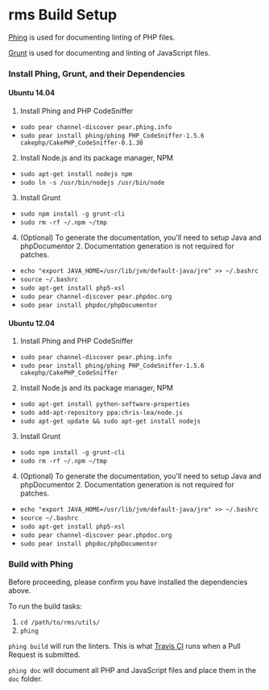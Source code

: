 rms Build Setup
===============

[Phing](http://www.phing.info/) is used for documenting linting of PHP files.

[Grunt](http://gruntjs.com/) is used for documenting and linting of JavaScript files.

### Install Phing, Grunt, and their Dependencies

#### Ubuntu 14.04

 1. Install Phing and PHP CodeSniffer
   * `sudo pear channel-discover pear.phing.info`
   * `sudo pear install phing/phing PHP_CodeSniffer-1.5.6 cakephp/CakePHP_CodeSniffer-0.1.30`
 2. Install Node.js and its package manager, NPM
   * `sudo apt-get install nodejs npm`
   * `sudo ln -s /usr/bin/nodejs /usr/bin/node`
 3. Install Grunt
   * `sudo npm install -g grunt-cli`
   * `sudo rm -rf ~/.npm ~/tmp`
 4. (Optional) To generate the documentation, you'll need to setup Java and phpDocumentor 2. Documentation generation is not required for patches.
   * `echo "export JAVA_HOME=/usr/lib/jvm/default-java/jre" >> ~/.bashrc`
   * `source ~/.bashrc`
   * `sudo apt-get install php5-xsl`
   * `sudo pear channel-discover pear.phpdoc.org`
   * `sudo pear install phpdoc/phpDocumentor`

#### Ubuntu 12.04

 1. Install Phing and PHP CodeSniffer
   * `sudo pear channel-discover pear.phing.info`
   * `sudo pear install phing/phing PHP_CodeSniffer-1.5.6 cakephp/CakePHP_CodeSniffer`
 2. Install Node.js and its package manager, NPM
   * `sudo apt-get install python-software-properties`
   * `sudo add-apt-repository ppa:chris-lea/node.js`
   * `sudo apt-get update && sudo apt-get install nodejs`
 3. Install Grunt
   * `sudo npm install -g grunt-cli`
   * `sudo rm -rf ~/.npm ~/tmp`
 4. (Optional) To generate the documentation, you'll need to setup Java and phpDocumentor 2. Documentation generation is not required for patches.
   * `echo "export JAVA_HOME=/usr/lib/jvm/default-java/jre" >> ~/.bashrc`
   * `source ~/.bashrc`
   * `sudo apt-get install php5-xsl`
   * `sudo pear channel-discover pear.phpdoc.org`
   * `sudo pear install phpdoc/phpDocumentor`

### Build with Phing

Before proceeding, please confirm you have installed the dependencies above.

To run the build tasks:

 1. `cd /path/to/rms/utils/`
 2. `phing`

`phing build` will run the linters. This is what [Travis CI](https://travis-ci.org/WPI-RAIL/rms) runs when a Pull Request is submitted.

`phing doc` will document all PHP and JavaScript files and place them in the `doc` folder.
